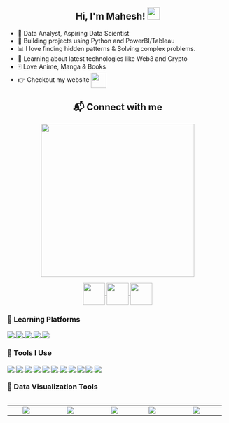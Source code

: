 <h2 align="center">
  Hi, I'm Mahesh!
  <img src="https://media.giphy.com/media/hvRJCLFzcasrR4ia7z/giphy.gif" width="28">
</h2>


 - 🌱 Data Analyst, Aspiring Data Scientist
 - 🐍 Building projects using Python and PowerBI/Tableau
 - 📊 I love finding hidden patterns & Solving complex problems.
 - 🚀 Learning about latest technologies like Web3 and Crypto 
 - 🀄 Love Anime, Manga & Books
 - 👉 Checkout my website <a href="https://mahesh.popsy.site"><img align="center" src="https://img.icons8.com/clouds/2x/domain.png" width="35" >
 </a> 
 
 
<h2 align="center">📬 Connect with me </h2> 
<p align="center">
 <img src="https://c.tenor.com/JJEu0wSl3MEAAAAC/naruto-hi.gif" width="350"/>
</p>
<!-- Social Media Handles -->
<p align="center">
  <a href="https://www.linkedin.com/in/mahesh221/">
  <img align="center" src="https://img.icons8.com/nolan/2x/linkedin.png" width="50" />
</a>
  <a href="https://twitter.com/mahi_verse">
  <img align="center" src="https://img.icons8.com/nolan/2x/twitter.png" width="50" />  
</a>
  <a href="https://medium.com/@Mahesh221">
  <img align="center" src="https://img.icons8.com/nolan/2x/medium-new.png" width="50" />
</a>
</p>


### 🏫 Learning Platforms

<a href="https://github.com/ShruAgarwal/img-shields-io">
  <img align="center" src="https://img.shields.io/badge/Coursera-000000?style=flat&logo=Coursera&logoColor=0056D2" />
</a>
<a href="https://github.com/ShruAgarwal/img-shields-io">
  <img align="center" src="https://img.shields.io/badge/Khan%20Academy-000000?style=flat&logo=Khan%20Academy&logoColor=14BF96" />
</a>
<a href="https://github.com/ShruAgarwal/img-shields-io">
  <img align="center" src="https://img.shields.io/badge/YouTube-000000?style=flat&logo=youtube&logoColor=FF0000" />
</a>
<a href="https://github.com/ShruAgarwal/img-shields-io">
  <img align="center" src="https://img.shields.io/badge/Kaggle-000000?style=flat&logo=kaggle&logoColor=20BEFF" />
</a>
<a href="https://github.com/ShruAgarwal/img-shields-io">
  <img align="center" src="https://img.shields.io/badge/Stack_Overflow-000000?style=flat&logo=stackoverflow&logoColor=F58025" />
</a>


### 🧰 Tools I Use 

<a href="https://github.com/ShruAgarwal/img-shields-io">
  <img align="center" src="https://img.shields.io/badge/Python-000000?style=flat&logo=python&logoColor=yellow" />
</a>
<a href="https://github.com/ShruAgarwal/img-shields-io">
  <img align="center" src="https://img.shields.io/badge/Pandas-yellow?style=flat&logo=pandas&logoColor=150458" />
</a>
<a href="https://github.com/ShruAgarwal/img-shields-io">
  <img align="center" src="https://img.shields.io/badge/NumPy-white?style=flat&logo=numpy&logoColor=013243" />
</a>
<a href="https://github.com/ShruAgarwal/img-shields-io">
  <img align="center" src="https://img.shields.io/badge/Streamlit-000000?style=flat&logo=streamlit&logoColor=FF4B4B" />
</a>
<a href="https://github.com/ShruAgarwal/img-shields-io">
  <img align="center" src="https://img.shields.io/badge/-Visual_Studio_Code-000000?style=flat&logo=visual%20studio%20code&logoColor=007ACC" />
</a>
<a href="https://github.com/ShruAgarwal/img-shields-io">
  <img align="center" src="https://img.shields.io/badge/Colab-000000?style=flat&logo=googlecolab&logoColor=F9AB00" />
</a>
<a href="https://github.com/ShruAgarwal/img-shields-io">
  <img align="center" src="https://img.shields.io/badge/Conda-000000?style=flat&logo=anaconda&logoColor=44A833" />
</a>
<a href="https://github.com/ShruAgarwal/img-shields-io">
  <img align="center" src="https://img.shields.io/badge/GIT-000000?style=flat&logo=git&logoColor=E44C30" />
</a>
<a href="https://github.com/ShruAgarwal/img-shields-io">
  <img align="center" src="https://img.shields.io/badge/windows%20terminal-white?style=flat&logo=windows%20terminal&logoColor=4D4D4D" />
</a>
<a href="https://github.com/ShruAgarwal/img-shields-io">
  <img align="center" src="https://img.shields.io/badge/Notion-000000?style=flat&logo=notion&logoColor=white" />
</a>
<a href="https://github.com/ShruAgarwal/img-shields-io">
  <img align="center" src="https://img.shields.io/badge/Canva-000000?style=flat&logo=canva&logoColor=00C4CC" />
</a>



### 🌟 Data Visualization Tools

<table width="70" align="left">
<tr>
    <td align='center' width="70">
        <img src="https://upload.wikimedia.org/wikipedia/commons/thumb/c/cf/New_Power_BI_Logo.svg/630px-New_Power_BI_Logo.svg.png">
    </td>
    <td align='center' width="100">
        <img src="https://logos-world.net/wp-content/uploads/2021/10/Tableau-Emblem.png">
    </td>
    <td align='center' width="70">
        <img src="https://github.com/ShruAgarwal/ParthGohil21-1/blob/main/seaborn.png">
    </td>
    <td align='center'  width="70">
        <img src="https://res.cloudinary.com/crunchbase-production/image/upload/c_lpad,h_170,w_170,f_auto,b_white,q_auto:eco,dpr_1/wgshctk7kjdxl6omgwra">
    </td>
    <td align='center'  width="100">
        <img src="https://github.com/ShruAgarwal/ParthGohil21-1/blob/main/matplotlib.png">
    </td>
</tr>
</table>


